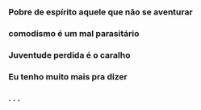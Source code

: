 ### Pobre de espírito aquele que não se aventurar
### comodismo é um mal parasitário
### Juventude perdida é o caralho
### Eu tenho muito mais pra dizer
###                               . . .

<!--
**Magalhaes-vitor/Magalhaes-vitor** is a ✨ _special_ ✨ repository because its `README.md` (this file) appears on your GitHub profile.

Here are some ideas to get you started:

- 🔭 I’m currently working on ...
- 🌱 I’m currently learning ...
- 👯 I’m looking to collaborate on ...
- 🤔 I’m looking for help with ...
- 💬 Ask me about ...
- 📫 How to reach me: ...
- 😄 Pronouns: ...
- ⚡ Fun fact: ...
-->
